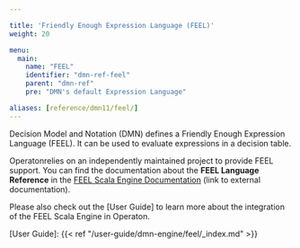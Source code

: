 ```yaml
---

title: 'Friendly Enough Expression Language (FEEL)'
weight: 20

menu:
  main:
    name: "FEEL"
    identifier: "dmn-ref-feel"
    parent: "dmn-ref"
    pre: "DMN's default Expression Language"

aliases: [reference/dmn11/feel/]
---
```


Decision Model and Notation (DMN) defines a Friendly Enough Expression
Language (FEEL). It can be used to evaluate expressions in a decision table.

Operatonrelies on an independently maintained project to provide FEEL support. You can find the
documentation about the **FEEL Language Reference** in the [FEEL Scala Engine Documentation][]
(link to external documentation).

Please also check out the [User Guide] to learn more about the integration of the FEEL Scala Engine
in Operaton.

[FEEL Scala Engine Documentation]: https://camunda.github.io/feel-scala/
[User Guide]: {{< ref "/user-guide/dmn-engine/feel/_index.md" >}}